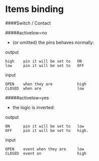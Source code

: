 Items binding
=============

####Switch / Contact

#####activelow=no 
- (or omitted) the pins behaves normally: 

output

    high    pin it will be set to   ON
    low     pin it will be set to   OFF 

input 

    OPEN    when they are           high 
    CLOSED  when are                low

#####activelow=yes 
- the logic is inverted: 

output

    ON      pin it will be set to   low 
    OFF     pin it will be set to   high. 

input 

    OPEN    event when they are     low
    CLOSED  event on                high
